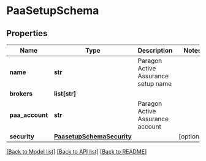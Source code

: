 # PaaSetupSchema

## Properties
Name | Type | Description | Notes
------------ | ------------- | ------------- | -------------
**name** | **str** | Paragon Active Assurance setup name | 
**brokers** | **list[str]** |  | 
**paa_account** | **str** | Paragon Active Assurance account | 
**security** | [**PaasetupSchemaSecurity**](PaasetupSchemaSecurity.md) |  | [optional] 

[[Back to Model list]](../README.md#documentation-for-models) [[Back to API list]](../README.md#documentation-for-api-endpoints) [[Back to README]](../README.md)


